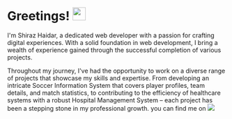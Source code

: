 <h1> Greetings! <img src="https://raw.githubusercontent.com/MartinHeinz/MartinHeinz/master/wave.gif" width="30px" height="30"></h1>
<p>
I'm Shiraz Haidar, a dedicated web developer with a passion for crafting digital experiences. With a solid foundation in web development, I bring a wealth of experience gained through the successful completion of various projects.

Throughout my journey, I've had the opportunity to work on a diverse range of projects that showcase my skills and expertise. From developing an intricate Soccer Information System that covers player profiles, team details, and match statistics, to contributing to the efficiency of healthcare systems with a robust Hospital Management System – each project has been a stepping stone in my professional growth. you can find me on <a href="https://www.linkedin.com/in/shiraz-haider-90a1171a3/"><img src="https://raw.githubusercontent.com/MartinHeinz/MartinHeinz/master/linkedin-3-16.png"></a>
</p>





<!--
**shiraz768/shiraz768** is a ✨ _special_ ✨ repository because its `README.md` (this file) appears on your GitHub profile.

Here are some ideas to get you started:

- 🔭 I’m currently working on ...
- 🌱 I’m currently learning ...
- 👯 I’m looking to collaborate on ...
- 🤔 I’m looking for help with ...
- 💬 Ask me about ...
- 📫 How to reach me: ...
- 😄 Pronouns: ...
- ⚡ Fun fact: ...
-->
